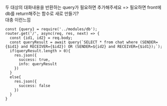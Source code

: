 두 대상의 대화내용을 반환하는 query가 필요하면 추가해주세요 => 필요하면 front에 db를 return해주는 함수로 새로 만들기?<br>
대충 이런느낌<br>
```
const {query} = require('../modules/db');
router.get('/', async(req, res, next) => {
  const {id1, id2} = req.body;
  const queryResult = await query(`SELECT * from chat where (SENDER={$id1} and RECEIVER={$id2}) OR (SENDER=${id2} and RECEIVER={$id1});`);
  if(queryResult.length > 0){
    res.json({
      success: true,
      info: queryResult
    })
  }
  else{
    res.json({
      success: false
    })
  }
}
```
